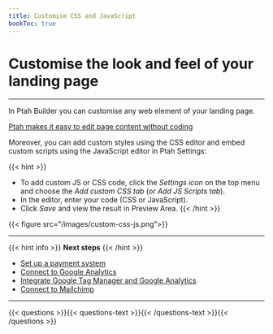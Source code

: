 ```yaml
---
title: Customise CSS and JavaScript
bookToc: true
---
```


# Customise the look and feel of your landing page
***

In Ptah Builder you can customise any web element of your landing page.

[Ptah makes it easy to edit page content without coding](/docs/edit-section)

Moreover, you can add custom styles using the CSS editor and embed custom scripts using the JavaScript editor in Ptah Settings:

{{< hint >}}
- To add custom JS or CSS code, click the *Settings icon* on the top menu and choose the *Add custom CSS tab* (or *Add JS Scripts tab*).
- In the editor, enter your code (CSS or JavaScript).
- Click *Save* and view the result in Preview Area.
{{< /hint >}}

{{< figure src="/images/custom-css-js.png">}}

***

{{< hint info >}}
**Next steps**
{{< /hint >}}

- [Set up a payment system](/docs/payments/)
- [Connect to Google Analytics](/docs/integrations-ga/)
- [Integrate Google Tag Manager and Google Analytics](/docs/integrations-gt/)
- [Connect to Mailchimp](/docs/integrations-mailchimp/)

***

{{< questions >}}{{< questions-text >}}{{< /questions-text >}}{{< /questions >}}